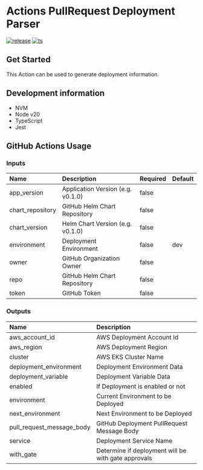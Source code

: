 # Actions PullRequest Deployment Parser

[![release](https://github.com/elioetibr/actions-cicd-manifest/actions/workflows/release.yaml/badge.svg?branch=index)](https://github.com/elioetibr/actions-cicd-manifest/actions/workflows/release.yaml)
[![ts](https://github.com/elioetibr/actions-cicd-manifest/actions/workflows/tests.yaml/badge.svg)](https://github.com/elioetibr/actions-cicd-manifest/actions/workflows/tests.yaml)

## Get Started

This Action can be used to generate deployment information.

## Development information

* NVM
* Node v20
* TypeScript
* Jest

## GitHub Actions Usage

### Inputs

| Name             | Description                       | Required | Default |
|:-----------------|:----------------------------------|:---------|:--------|
| app_version      | Application Version (e.g. v0.1.0) | false    |         |
| chart_repository | GitHub Helm Chart Repository      | false    |         |
| chart_version    | Helm Chart Version (e.g. v0.1.0)  | false    |         |
| environment      | Deployment Environment            | false    | dev     |
| owner            | GitHub Organization Owner         | false    |         |
| repo             | GitHub Helm Chart Repository      | false    |         |
| token            | GitHub Token                      | false    |         |

### Outputs

| Name                      | Description                                         |
|:--------------------------|:----------------------------------------------------|
| aws_account_id            | AWS Deployment Account Id                           |
| aws_region                | AWS Deployment Region                               |
| cluster                   | AWS EKS Cluster Name                                |
| deployment_environment    | Deployment Environment Data                         |
| deployment_variable       | Deployment Variable Data                            |
| enabled                   | If Deployment is enabled or not                     |
| environment               | Current Environment to be Deployed                  |
| next_environment          | Next Environment to be Deployed                     |
| pull_request_message_body | GitHub Deployment PullRequest Message Body          |
| service                   | Deployment Service Name                             |
| with_gate                 | Determine if deployment will be with gate approvals |
